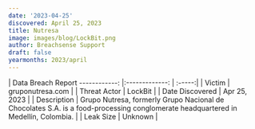 ```yaml
---
date: '2023-04-25'
discovered: April 25, 2023
title: Nutresa
image: images/blog/LockBit.png
author: Breachsense Support
draft: false
yearmonths: 2023/april
---
```



| Data Breach Report
------------:     |:-------------:    | :-----:|
| Victim      | gruponutresa.com      | 
| Threat Actor      | LockBit      | 
| Date Discovered      | Apr 25, 2023      | 
| Description      | Grupo Nutresa, formerly Grupo Nacional de Chocolates S.A. is a food-processing conglomerate headquartered in Medellín, Colombia.      | 
| Leak Size      | Unknown      | 

